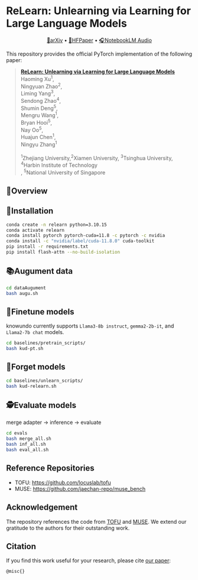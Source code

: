 # ReLearn: Unlearning via Learning  for Large Language Models

<p align="center">
  <a href="">📄arXiv</a> •
  <a href="">🤗HFPaper</a> •
  <a href="">🎧NotebookLM Audio</a>
</p>

This repository provides the official PyTorch implementation of the following paper: 
> [**ReLearn: Unlearning via Learning  for Large Language Models**]() <br>
> Haoming Xu<sup>1</sup>,  
> Ningyuan Zhao<sup>2</sup>,  
> Liming Yang<sup>3</sup>,  
> Sendong Zhao<sup>4</sup>,  
> Shumin Deng<sup>5</sup>,  
> Mengru Wang<sup>1</sup>,  
> Bryan Hooi<sup>5</sup>,  
> Nay Oo<sup>5</sup>,  
> Huajun Chen<sup>1</sup>,  
> Ningyu Zhang<sup>1</sup> <br>  
> <sup>1</sup>Zhejiang University,<sup>2</sup>Xiamen University, <sup>3</sup>Tsinghua University, <sup>4</sup>Harbin Institute of Technology <br>, <sup>5</sup>National University of Singapore

## 🌟Overview

## 🔧Installation

```bash
conda create -n relearn python=3.10.15
conda activate relearn
conda install pytorch pytorch-cuda=11.8 -c pytorch -c nvidia
conda install -c "nvidia/label/cuda-11.8.0" cuda-toolkit
pip install -r requirements.txt
pip install flash-attn --no-build-isolation
```

## 📚Augument data
```bash
cd dataAugument
bash augu.sh
```

## 🚀Finetune models
knowundo currently supports `Llama3-8b instruct`, `gemma2-2b-it`, and `Llama2-7b chat` models.
```bash
cd baselines/pretrain_scripts/
bash kud-pt.sh
```

## 🤷Forget models
```bash
cd baselines/unlearn_scripts/
bash kud-relearn.sh
```

## 🕵️Evaluate models
merge adapter -> inference -> evaluate
```bash
cd evals
bash merge_all.sh
bash inf_all.sh
bash eval_all.sh
```

## Reference Repositories
- TOFU: https://github.com/locuslab/tofu
- MUSE: https://github.com/jaechan-repo/muse_bench

## Acknowledgement
The repository references the code from [TOFU](https://github.com/locuslab/tofu) and [MUSE](https://github.com/jaechan-repo/muse_bench). We extend our gratitude to the authors for their outstanding work.


## Citation
If you find this work useful for your research, please cite [our paper]():
```
@misc{}
